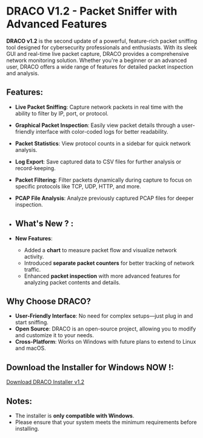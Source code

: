# DRACO V1.2 - Packet Sniffer with Advanced Features

**DRACO v1.2** is the second update of a powerful, feature-rich packet sniffing tool designed for cybersecurity professionals and enthusiasts. With its sleek GUI and real-time live packet capture, DRACO provides a comprehensive network monitoring solution. Whether you're a beginner or an advanced user, DRACO offers a wide range of features for detailed packet inspection and analysis.

## Features:
- **Live Packet Sniffing**: Capture network packets in real time with the ability to filter by IP, port, or protocol.
- **Graphical Packet Inspection**: Easily view packet details through a user-friendly interface with color-coded logs for better readability.
- **Packet Statistics**: View protocol counts in a sidebar for quick network analysis.
- **Log Export**: Save captured data to CSV files for further analysis or record-keeping.
- **Packet Filtering**: Filter packets dynamically during capture to focus on specific protocols like TCP, UDP, HTTP, and more.
- **PCAP File Analysis**: Analyze previously captured PCAP files for deeper inspection.

- ## What's New ? :
- **New Features**:
    - Added a **chart** to measure packet flow and visualize network activity.
    - Introduced **separate packet counters** for better tracking of network traffic.
    - Enhanced **packet inspection** with more advanced features for analyzing packet contents and details.


## Why Choose DRACO?
- **User-Friendly Interface**: No need for complex setups—just plug in and start sniffing.
- **Open Source**: DRACO is an open-source project, allowing you to modify and customize it to your needs.
- **Cross-Platform**: Works on Windows with future plans to extend to Linux and macOS.

## Download the Installer for Windows NOW !:
[Download DRACO Installer v1.2](https://github.com/9hajredin9/Draco-v1.2/releases/download/v1.2/draco-installer-v1.2.exe)

## Notes:
- The installer is **only compatible with Windows**.
- Please ensure that your system meets the minimum requirements before installing.



